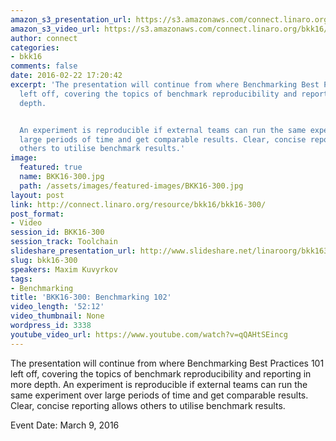```yaml
---
amazon_s3_presentation_url: https://s3.amazonaws.com/connect.linaro.org/bkk16/Presentations/Wednesday/BKK16-300.pdf
amazon_s3_video_url: https://s3.amazonaws.com/connect.linaro.org/bkk16/Videos/Wednesday/BKK16-300%20Benchmarking%20102.mp4
author: connect
categories:
- bkk16
comments: false
date: 2016-02-22 17:20:42
excerpt: 'The presentation will continue from where Benchmarking Best Practices 101
  left off, covering the topics of benchmark reproducibility and reporting in more
  depth.


  An experiment is reproducible if external teams can run the same experiment over
  large periods of time and get comparable results. Clear, concise reporting allows
  others to utilise benchmark results.'
image:
  featured: true
  name: BKK16-300.jpg
  path: /assets/images/featured-images/BKK16-300.jpg
layout: post
link: http://connect.linaro.org/resource/bkk16/bkk16-300/
post_format:
- Video
session_id: BKK16-300
session_track: Toolchain
slideshare_presentation_url: http://www.slideshare.net/linaroorg/bkk16300-benchmarking-102
slug: bkk16-300
speakers: Maxim Kuvyrkov
tags:
- Benchmarking
title: 'BKK16-300: Benchmarking 102'
video_length: '52:12'
video_thumbnail: None
wordpress_id: 3338
youtube_video_url: https://www.youtube.com/watch?v=qQAHtSEincg
---
```


The presentation will continue from where Benchmarking Best Practices 101 left off, covering the topics of benchmark reproducibility and reporting in more depth.  An experiment is reproducible if external teams can run the same experiment over large periods of time and get comparable results. Clear, concise reporting allows others to utilise benchmark results.

Event Date: March 9, 2016